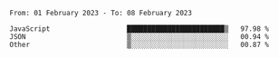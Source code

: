 <!--START_SECTION:waka-->

```text
From: 01 February 2023 - To: 08 February 2023

JavaScript                   ████████████████████████▒   97.98 %
JSON                         ▒░░░░░░░░░░░░░░░░░░░░░░░░   00.94 %
Other                        ▒░░░░░░░░░░░░░░░░░░░░░░░░   00.87 %
```

<!--END_SECTION:waka-->
